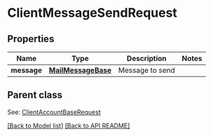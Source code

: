 
# ClientMessageSendRequest
## Properties
Name | Type | Description | Notes
------------ | ------------- | ------------- | -------------
**message** | [**MailMessageBase**](MailMessageBase.md) | Message to send              | 


## Parent class

See: [ClientAccountBaseRequest](ClientAccountBaseRequest.md)

[[Back to Model list]](Models.md) [[Back to API README]](README.md)

